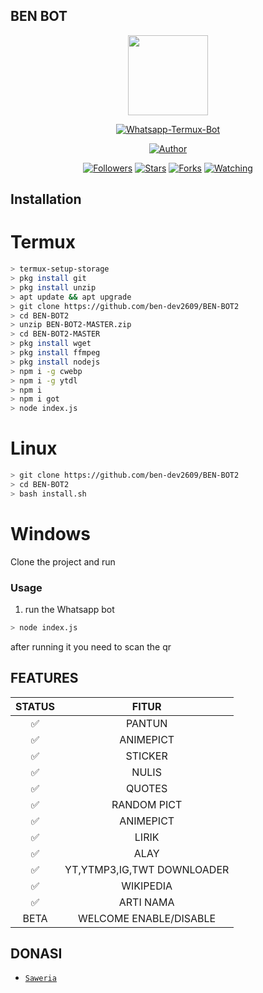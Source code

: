 ## BEN BOT 

<p align="center">
<img src="https://avatars2.githubusercontent.com/u/70950474?s=400&u=6c56f74017c9eed3cc75b29367c06be0c3839bda&v=4" width="128" height="128"/>
</p>
<p align="center">
<a href="#"><img title="Whatsapp-Termux-Bot" src="https://img.shields.io/badge/Whatsapp Termux Bot-green?colorA=%23ff0000&colorB=%23017e40&style=for-the-badge"></a>
</p>
<p align="center">
<a href="https://github.com/ben-dev2609"><img title="Author" src="https://img.shields.io/badge/Author-Ebenezer-red.svg?style=for-the-badge&logo=github"></a>
</p>
<p align="center">
<a href="https://github.com/ben-dev2609/followers"><img title="Followers" src="https://img.shields.io/github/followers/ben-dev2609?color=blue&style=flat-square"></a>
<a href="https://github.com/ben-dev2609/BEN-BOT2/stargazers/"><img title="Stars" src="https://img.shields.io/github/stars/ben-dev2609/BEN-BOT2?color=red&style=flat-square"></a>
<a href="https://github.com/ben-dev2609/BEN-BOT2/network/members"><img title="Forks" src="https://img.shields.io/github/forks/ben-dev2609/BEN-BOT2?color=red&style=flat-square"></a>
<a href="https://github.com/ben-dev2609/whatsapp-bott/watchers"><img title="Watching" src="https://img.shields.io/github/watchers/ben-dev2609/BEN-BOT2?label=Watchers&color=blue&style=flat-square"></a>
</p>




 

## Installation





# Termux
```bash
> termux-setup-storage
> pkg install git
> pkg install unzip
> apt update && apt upgrade
> git clone https://github.com/ben-dev2609/BEN-BOT2
> cd BEN-BOT2
> unzip BEN-BOT2-MASTER.zip
> cd BEN-BOT2-MASTER
> pkg install wget
> pkg install ffmpeg
> pkg install nodejs
> npm i -g cwebp
> npm i -g ytdl
> npm i
> npm i got
> node index.js
```

# Linux 
```bash
> git clone https://github.com/ben-dev2609/BEN-BOT2
> cd BEN-BOT2
> bash install.sh

```

# Windows

Clone the project and run 



### Usage
1. run the Whatsapp bot

```bash
> node index.js
```

after running it you need to scan the qr


## FEATURES

| STATUS        |               FITUR     |
| :-----------: | :--------------------------------:  |
|       ✅       |    PANTUN                         |
|       ✅       | ANIMEPICT                         |
|       ✅       | STICKER                           |
|       ✅       | NULIS                             |
|       ✅       | QUOTES                            |
|       ✅       | RANDOM PICT                       |
|       ✅       | ANIMEPICT                         |
|       ✅       | LIRIK                             |
|       ✅       | ALAY                              |
|       ✅       | YT,YTMP3,IG,TWT DOWNLOADER        |
|       ✅       | WIKIPEDIA                         |
|       ✅       | ARTI NAMA                         |
|      BETA      | WELCOME ENABLE/DISABLE             |









## DONASI
* [`Saweria`](https://saweria.co/Ebenezer)
